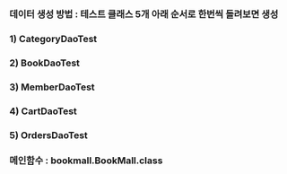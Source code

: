 ### 
### 데이터 생성 방법 : 테스트 클래스 5개 아래 순서로 한번씩 돌려보면 생성
### 1) CategoryDaoTest
### 2) BookDaoTest
### 3) MemberDaoTest
### 4) CartDaoTest
### 5) OrdersDaoTest
### 
### 메인함수 : bookmall.BookMall.class